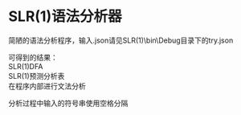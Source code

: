 # SLR(1)语法分析器

简陋的语法分析程序，输入.json请见SLR(1)\bin\Debug目录下的try.json  
  
可得到的结果：  
SLR(1)DFA  
SLR(1)预测分析表  
在程序内部进行文法分析  
  
分析过程中输入的符号串使用空格分隔  
